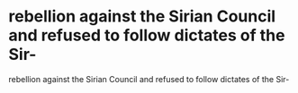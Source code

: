 # rebellion against the Sirian Council and refused to follow dictates of the Sir-

rebellion against the Sirian Council and refused to follow dictates of the Sir-